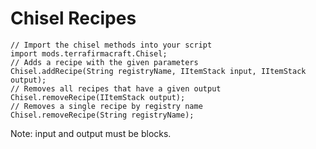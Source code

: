 # Chisel Recipes

```zenscript
// Import the chisel methods into your script
import mods.terrafirmacraft.Chisel;
// Adds a recipe with the given parameters
Chisel.addRecipe(String registryName, IItemStack input, IItemStack output);
// Removes all recipes that have a given output
Chisel.removeRecipe(IItemStack output);
// Removes a single recipe by registry name
Chisel.removeRecipe(String registryName);
```

Note: input and output must be blocks.
